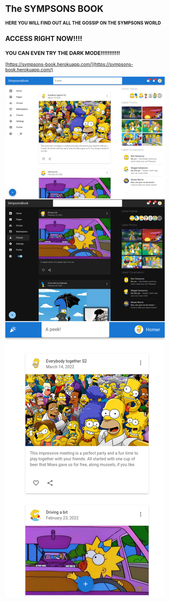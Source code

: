 # The SYMPSONS BOOK

**HERE YOU WILL FIND OUT ALL THE GOSSIP ON THE SYMPSONS WORLD**

## ACCESS RIGHT NOW!!!!

### YOU CAN EVEN TRY THE DARK MODE!!!!!!!!!!!

[https://sympsons-book.herokuapp.com/](https://sympsons-book.herokuapp.com/)

![](./public/site-images/standard.png)
![](./public/site-images/DarkMode.png)
![](./public/site-images/Mobiles.png)
